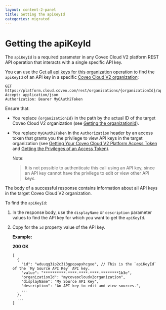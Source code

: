 ```yaml
---
layout: content-2-panel
title: Getting the apiKeyId
categories: migrated
---
```


# Getting the apiKeyId

The `apiKeyId` is a required parameter in any Coveo Cloud V2 platform REST API operation that interacts with a single specific API key.

You can use the [Get all api keys for this organization](https://platform.cloud.coveo.com/docs?api=AuthorizationServer#!/Api32Keys/rest_organizations_paramId_apikeys_get) operation to find the `apiKeyId` of an API key in a specific [Coveo Cloud V2 organization](Glossary_37585054.html#Glossary-CoveoCloudV2Organization):

```
GET https://platform.cloud.coveo.com/rest/organizations/{organizationId}/apiKeys
Accept: application/json
Authorization: Bearer MyOAuth2Token
```

Ensure that:

-   You replace `{organizationId}` in the path by the actual ID of the target Coveo Cloud V2 organization (see [Getting the organizationId](https://developers.coveo.com/display/CloudPlatform/Getting+the+organizationId)).
-   You replace `MyOAuth2Token` in the `Authorization` header by an access token that grants you the privilege to view API keys in the target organization (see [Getting Your Coveo Cloud V2 Platform Access Token](Getting_Your_Coveo_Cloud_V2_Platform_Access_Token) and [Getting the Privileges of an Access Token](Getting_the_Privileges_of_an_Access_Token)).

    Note:

    > It is not possible to authenticate this call using an API key, since an API key cannot have the privilege to edit or view other API keys.

The body of a successful response contains information about all API keys in the target Coveo Cloud V2 organization.

To find the `apiKeyId`:

1.  In the response body, use the `displayName` or `description` parameter values to find the API key for which you want to get the `apiKeyId`. 
2.  Copy for the `id` property value of the API key.

    **Example:**

    **200 OK**

    ```
    [
      {
        "id": "wduuqg3ip2c3i3gpopapxhcgxe", // This is the `apiKeyId` of the `My Source API Key` API key.
        "value": "**********-****-****-****-********1b3e",
        "organizationId": "mycoveocloudv2organization",
        "displayName": "My Source API Key",
        "description": "An API key to edit and view sources.",
        ...
      },
      ...
    ] 
    ```

 
